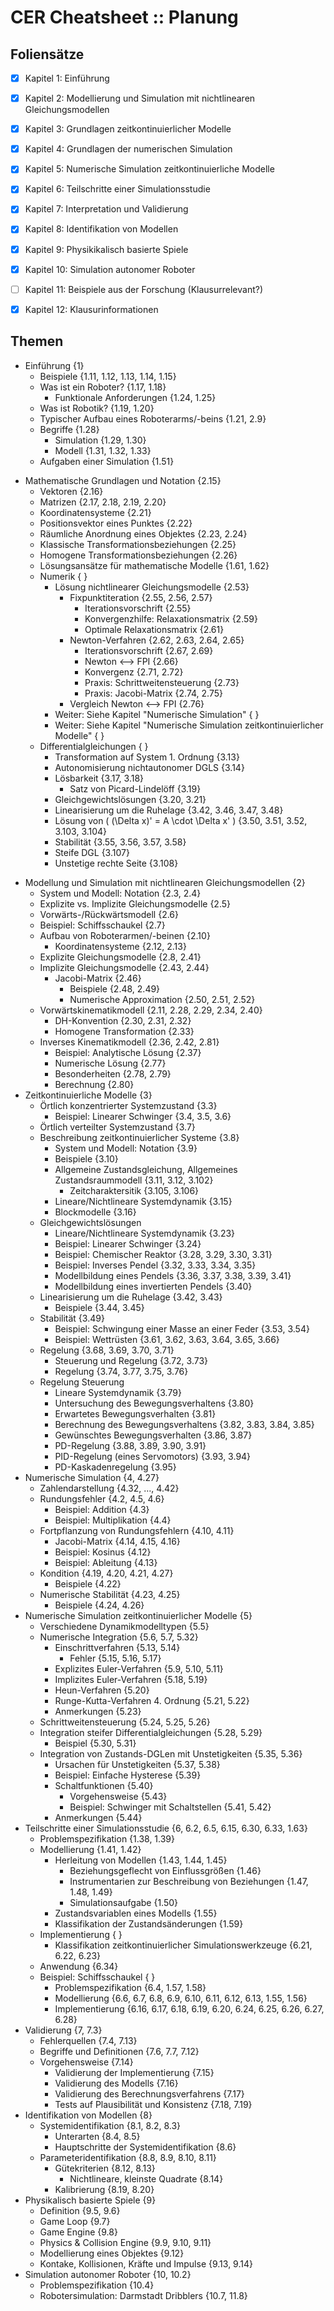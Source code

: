 # CER Cheatsheet :: Planung

## Foliensätze

* [x] Kapitel 1: Einführung
* [x] Kapitel 2: Modellierung und Simulation mit nichtlinearen Gleichungsmodellen
* [x] Kapitel 3: Grundlagen zeitkontinuierlicher Modelle
* [x] Kapitel 4: Grundlagen der numerischen Simulation
* [x] Kapitel 5: Numerische Simulation zeitkontinuierliche Modelle
* [x] Kapitel 6: Teilschritte einer Simulationsstudie
* [x] Kapitel 7: Interpretation und Validierung
* [x] Kapitel 8: Identifikation von Modellen
* [x] Kapitel 9: Physikikalisch basierte Spiele
* [x] Kapitel 10: Simulation autonomer Roboter
* [ ] Kapitel 11: Beispiele aus der Forschung (Klausurrelevant?)
* [x] Kapitel 12: Klausurinformationen



## Themen

* Einführung {1}
    - Beispiele {1.11, 1.12, 1.13, 1.14, 1.15}
    - Was ist ein Roboter? {1.17, 1.18}
        + Funktionale Anforderungen {1.24, 1.25}
    - Was ist Robotik? {1.19, 1.20}
    - Typischer Aufbau eines Roboterarms/-beins {1.21, 2.9}
    - Begriffe {1.28}
        + Simulation {1.29, 1.30}
        + Modell {1.31, 1.32, 1.33}
    - Aufgaben einer Simulation {1.51}
- Mathematische Grundlagen und Notation {2.15}
    + Vektoren {2.16}
    + Matrizen {2.17, 2.18, 2.19, 2.20}
    + Koordinatensysteme {2.21}
    + Positionsvektor eines Punktes {2.22}
    + Räumliche Anordnung eines Objektes {2.23, 2.24}
    + Klassische Transformationsbeziehungen {2.25}
    + Homogene Transformationsbeziehungen {2.26}
    + Lösungsansätze für mathematische Modelle {1.61, 1.62}
    + Numerik { }
        * Lösung nichtlinearer Gleichungsmodelle {2.53}
            - Fixpunktiteration {2.55, 2.56, 2.57}
                + Iterationsvorschrift {2.55}
                + Konvergenzhilfe: Relaxationsmatrix {2.59}
                + Optimale Relaxationsmatrix {2.61}
            - Newton-Verfahren {2.62, 2.63, 2.64, 2.65}
                + Iterationsvorschrift {2.67, 2.69}
                + Newton <--> FPI {2.66}
                + Konvergenz {2.71, 2.72}
                + Praxis: Schrittweitensteuerung {2.73}
                + Praxis: Jacobi-Matrix {2.74, 2.75}
            - Vergleich Newton <--> FPI {2.76}
        * Weiter: Siehe Kapitel "Numerische Simulation" { }
        * Weiter: Siehe Kapitel "Numerische Simulation zeitkontinuierlicher Modelle" { }
    + Differentialgleichungen { }
        * Transformation auf System 1. Ordnung {3.13}
        * Autonomisierung nichtautonomer DGLS {3.14}
        * Lösbarkeit {3.17, 3.18}
            - Satz von Picard-Lindelöff {3.19}
        * Gleichgewichtslösungen {3.20, 3.21}
        * Linearisierung um die Ruhelage {3.42, 3.46, 3.47, 3.48}
        * Lösung von \( (\Delta x)' = A \cdot \Delta x' \) {3.50, 3.51, 3.52, 3.103, 3.104}
        * Stabilität {3.55, 3.56, 3.57, 3.58}
        * Steife DGL {3.107}
        * Unstetige rechte Seite {3.108}
* Modellung und Simulation mit nichtlinearen Gleichungsmodellen {2}
    - System und Modell: Notation {2.3, 2.4}
    - Explizite vs. Implizite Gleichungsmodelle {2.5}
    - Vorwärts-/Rückwärtsmodell {2.6}
    - Beispiel: Schiffsschaukel {2.7}
    - Aufbau von Roboterarmen/-beinen {2.10}
        + Koordinatensysteme {2.12, 2.13}
    - Explizite Gleichungsmodelle {2.8, 2.41}
    - Implizite Gleichungsmodelle {2.43, 2.44}
        + Jacobi-Matrix {2.46}
            * Beispiele {2.48, 2.49}
            * Numerische Approximation {2.50, 2.51, 2.52}
    - Vorwärtskinematikmodell {2.11, 2.28, 2.29, 2.34, 2.40}
        + DH-Konvention {2.30, 2.31, 2.32}
        + Homogene Transformation {2.33}
    - Inverses Kinematikmodell {2.36, 2.42, 2.81}
        + Beispiel: Analytische Lösung {2.37}
        + Numerische Lösung {2.77}
        + Besonderheiten {2.78, 2.79}
        + Berechnung {2.80}
* Zeitkontinuierliche Modelle {3}
    - Örtlich konzentrierter Systemzustand {3.3}
        + Beispiel: Linearer Schwinger {3.4, 3.5, 3.6}
    - Örtlich verteilter Systemzustand {3.7}
    - Beschreibung zeitkontinuierlicher Systeme {3.8}
        + System und Modell: Notation {3.9}
        + Beispiele {3.10}
        + Allgemeine Zustandsgleichung, Allgemeines Zustandsraummodell {3.11, 3.12, 3.102}
            * Zeitcharaktersitik {3.105, 3.106}
        + Lineare/Nichtlineare Systemdynamik {3.15}
        + Blockmodelle {3.16}
    - Gleichgewichtslösungen
        + Lineare/Nichtlineare Systemdynamik {3.23}
        + Beispiel: Linearer Schwinger {3.24}
        + Beispiel: Chemischer Reaktor {3.28, 3.29, 3.30, 3.31}
        + Beispiel: Inverses Pendel {3.32, 3.33, 3.34, 3.35}
        + Modellbildung eines Pendels {3.36, 3.37, 3.38, 3.39, 3.41}
        + Modellbildung eines invertierten Pendels {3.40}
    - Linearisierung um die Ruhelage {3.42, 3.43}
        + Beispiele {3.44, 3.45}
    - Stabilität {3.49}
        + Beispiel: Schwingung einer Masse an einer Feder {3.53, 3.54}
        + Beispiel: Wettrüsten {3.61, 3.62, 3.63, 3.64, 3.65, 3.66}
    - Regelung {3.68, 3.69, 3.70, 3.71}
        + Steuerung und Regelung {3.72, 3.73}
        + Regelung {3.74, 3.77, 3.75, 3.76}
    - Regelung Steuerung
        + Lineare Systemdynamik {3.79}
        + Untersuchung des Bewegungsverhaltens {3.80}
        + Erwartetes Bewegungsverhalten {3.81}
        + Berechnung des Bewegungsverhaltens {3.82, 3.83, 3.84, 3.85}
        + Gewünschtes Bewegungsverhalten {3.86, 3.87}
        + PD-Regelung {3.88, 3.89, 3.90, 3.91}
        + PID-Regelung (eines Servomotors) {3.93, 3.94}
        + PD-Kaskadenregelung {3.95}
* Numerische Simulation {4, 4.27}
    - Zahlendarstellung {4.32, …, 4.42}
    - Rundungsfehler {4.2, 4.5, 4.6}
        + Beispiel: Addition {4.3}
        + Beispiel: Multiplikation {4.4}
    - Fortpflanzung von Rundungsfehlern {4.10, 4.11}
        + Jacobi-Matrix {4.14, 4.15, 4.16}
        + Beispiel: Kosinus {4.12}
        + Beispiel: Ableitung {4.13}
    - Kondition {4.19, 4.20, 4.21, 4.27}
        + Beispiele {4.22}
    - Numerische Stabilität {4.23, 4.25}
        + Beispiele {4.24, 4.26}
* Numerische Simulation zeitkontinuierlicher Modelle {5}
    - Verschiedene Dynamikmodelltypen {5.5}
    - Numerische Integration {5.6, 5.7, 5.32}
        + Einschrittverfahren {5.13, 5.14}
            * Fehler {5.15, 5.16, 5.17}
        + Explizites Euler-Verfahren {5.9, 5.10, 5.11}
        + Implizites Euler-Verfahren {5.18, 5.19}
        + Heun-Verfahren {5.20}
        + Runge-Kutta-Verfahren 4. Ordnung {5.21, 5.22}
        + Anmerkungen {5.23}
    - Schrittweitensteuerung {5.24, 5.25, 5.26}
    - Integration steifer Differentialgleichungen {5.28, 5.29}
        + Beispiel {5.30, 5.31}
    - Integration von Zustands-DGLen mit Unstetigkeiten {5.35, 5.36}
        + Ursachen für Unstetigkeiten {5.37, 5.38}
        + Beispiel: Einfache Hysterese {5.39}
        + Schaltfunktionen {5.40}
            * Vorgehensweise {5.43}
            * Beispiel: Schwinger mit Schaltstellen {5.41, 5.42}
        + Anmerkungen {5.44}
* Teilschritte einer Simulationsstudie {6, 6.2, 6.5, 6.15, 6.30, 6.33, 1.63}
    - Problemspezifikation {1.38, 1.39}
    - Modellierung {1.41, 1.42}
        + Herleitung von Modellen {1.43, 1.44, 1.45}
            * Beziehungsgeflecht von Einflussgrößen {1.46}
            * Instrumentarien zur Beschreibung von Beziehungen {1.47, 1.48, 1.49}
            * Simulationsaufgabe {1.50}
        + Zustandsvariablen eines Modells {1.55}
        + Klassifikation der Zustandsänderungen {1.59}
    - Implementierung { }
        + Klassifikation zeitkontinuierlicher Simulationswerkzeuge {6.21, 6.22, 6.23}
    - Anwendung {6.34}
    - Beispiel: Schiffsschaukel { }
        + Problemspezifikation {6.4, 1.57, 1.58}
        + Modellierung {6.6, 6.7, 6.8, 6.9, 6.10, 6.11, 6.12, 6.13, 1.55, 1.56}
        + Implementierung {6.16, 6.17, 6.18, 6.19, 6.20, 6.24, 6.25, 6.26, 6.27, 6.28}
* Validierung {7, 7.3}
    - Fehlerquellen {7.4, 7.13}
    - Begriffe und Definitionen {7.6, 7.7, 7.12}
    - Vorgehensweise {7.14}
        + Validierung der Implementierung {7.15}
        + Validierung des Modells {7.16}
        + Validierung des Berechnungsverfahrens {7.17}
        + Tests auf Plausibilität und Konsistenz {7.18, 7.19}
* Identifikation von Modellen {8}
    - Systemidentifikation {8.1, 8.2, 8.3}
        + Unterarten {8.4, 8.5}
        + Hauptschritte der Systemidentifikation {8.6}
    - Parameteridentifikation {8.8, 8.9, 8.10, 8.11}
        + Gütekriterien {8.12, 8.13}
            * Nichtlineare, kleinste Quadrate {8.14}
        + Kalibrierung {8.19, 8.20}
* Physikalisch basierte Spiele {9}
    - Definition {9.5, 9.6}
    - Game Loop {9.7}
    - Game Engine {9.8}
    - Physics & Collision Engine {9.9, 9.10, 9.11}
    - Modellierung eines Objektes {9.12}
    - Kontake, Kollisionen, Kräfte und Impulse {9.13, 9.14}
* Simulation autonomer Roboter {10, 10.2}
    - Problemspezifikation {10.4}
    - Robotersimulation: Darmstadt Dribblers {10.7, 11.8}
